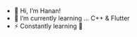 - 👋 Hi, I’m Hanan!
- 🌱 I’m currently learning ... C++ & Flutter
- ⚡ Constantly learning 🦾

<!---
MdHananSjd/MdHananSjd is a ✨ special ✨ repository because its `README.md` (this file) appears on your GitHub profile.
You can click the Preview link to take a look at your changes.
--->
